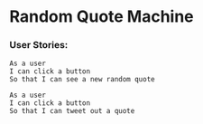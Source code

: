 # Random Quote Machine

### User Stories:

```
As a user
I can click a button
So that I can see a new random quote
```

```
As a user
I can click a button
So that I can tweet out a quote
```
